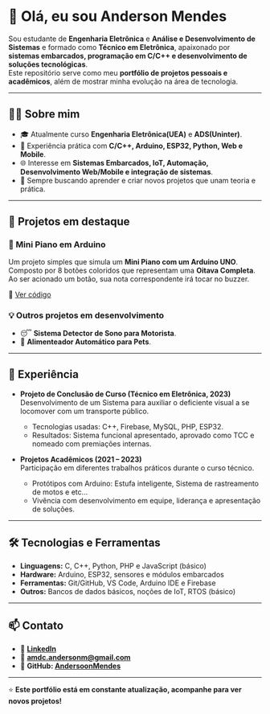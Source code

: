 # 👋 Olá, eu sou Anderson Mendes

Sou estudante de **Engenharia Eletrônica** e **Análise e Desenvolvimento de Sistemas** e formado como **Técnico em Eletrônica**, apaixonado por **sistemas embarcados, programação em C/C++ e desenvolvimento de soluções tecnológicas**.  
Este repositório serve como meu **portfólio de projetos pessoais e acadêmicos**, além de mostrar minha evolução na área de tecnologia.

---

## 🧑‍💻 Sobre mim
- 🎓 Atualmente curso **Engenharia Eletrônica(UEA)** e **ADS(Uninter)**.  
- 🔧 Experiência prática com **C/C++, Arduino, ESP32, Python, Web e Mobile**.  
- 🌐 Interesse em **Sistemas Embarcados, IoT, Automação, Desenvolvimento Web/Mobile e integração de sistemas**.  
- 🚀 Sempre buscando aprender e criar novos projetos que unam teoria e prática.  

---

## 📂 Projetos em destaque

### 🎵 Mini Piano em Arduino
Um projeto simples que simula um **Mini Piano com um Arduino UNO**.  
Composto por 8 botões coloridos que representam uma **Oitava Completa**.  
Ao ser acionado um botão, sua nota correspondente irá tocar no buzzer.

📌 [Ver código](./project-02-mini-piano/)  

### 💡 Outros projetos em desenvolvimento
- 😴 **Sistema Detector de Sono para Motorista**.  
- 🐾 **Alimenteador Automático para Pets**.  

---

## 📜 Experiência

- **Projeto de Conclusão de Curso (Técnico em Eletrônica, 2023)**  
  Desenvolvimento de um Sistema para auxiliar o deficiente visual a se locomover com um transporte público.  
  - Tecnologias usadas: C++, Firebase, MySQL, PHP, ESP32.  
  - Resultados: Sistema funcional apresentado, aprovado como TCC e nomeado com premiações internas.  

- **Projetos Acadêmicos (2021 – 2023)**  
  Participação em diferentes trabalhos práticos durante o curso técnico.  
  - Protótipos com Arduino: Estufa inteligente, Sistema de rastreamento de motos e etc...  
  - Vivência com desenvolvimento em equipe, liderança e apresentação de soluções.  

---

## 🛠️ Tecnologias e Ferramentas
- **Linguagens:** C, C++, Python, PHP e JavaScript (básico)  
- **Hardware:** Arduino, ESP32, sensores e módulos embarcados  
- **Ferramentas:** Git/GitHub, VS Code, Arduino IDE e Firebase   
- **Outros:** Bancos de dados básicos, noções de IoT, RTOS (básico)  

---

## 📫 Contato
- 💼 **[LinkedIn](https://www.linkedin.com/in/anderson-mendes-8970932a0)**  
- 📧 **amdc.andersonm@gmail.com**  
- 📌 **GitHub: [AndersoonMendes](https://github.com/AndersoonMendes)**  

---

⭐ **Este portfólio está em constante atualização, acompanhe para ver novos projetos!**

